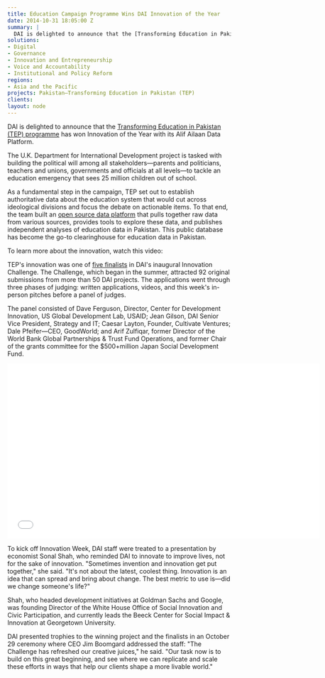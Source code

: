 ```yaml
---
title: Education Campaign Programme Wins DAI Innovation of the Year
date: 2014-10-31 18:05:00 Z
summary: |
  DAI is delighted to announce that the [Transforming Education in Pakistan (TEP) programme](/our-work/projects/pakistan-transforming-education-pakistan-tep) has won Innovation of the Year with its Alif Ailaan Data Platform.
solutions:
- Digital
- Governance
- Innovation and Entrepreneurship
- Voice and Accountability
- Institutional and Policy Reform
regions:
- Asia and the Pacific
projects: Pakistan—Transforming Education in Pakistan (TEP)
clients:
layout: node
---
```

DAI is delighted to announce that the [Transforming Education in Pakistan (TEP) programme][1] has won Innovation of the Year with its Alif Ailaan Data Platform.

The U.K. Department for International Development project is tasked with building the political will among all stakeholders—parents and politicians, teachers and unions, governments and officials at all levels—to tackle an education emergency that sees 25 million children out of school.

As a fundamental step in the campaign, TEP set out to establish authoritative data about the education system that would cut across ideological divisions and focus the debate on actionable items. To that end, the team built an [open source data platform][2] that pulls together raw data from various sources, provides tools to explore these data, and publishes independent analyses of education data in Pakistan. This public database has become the go-to clearinghouse for education data in Pakistan.

To learn more about the innovation, watch this video:

TEP's innovation was one of [five finalists][3] in DAI's inaugural Innovation Challenge. The Challenge, which began in the summer, attracted 92 original submissions from more than 50 DAI projects. The applications went through three phases of judging: written applications, videos, and this week's in-person pitches before a panel of judges.

The panel consisted of Dave Ferguson, Director, Center for Development Innovation, US Global Development Lab, USAID; Jean Gilson, DAI Senior Vice President, Strategy and IT; Caesar Layton, Founder, Cultivate Ventures; Dale Pfeifer—CEO, GoodWorld; and Arif Zulfiqar, former Director of the World Bank Global Partnerships & Trust Fund Operations, and former Chair of the grants committee for the $500+million Japan Social Development Fund.

<iframe allowfullscreen="" frameborder="0" height="394" mozallowfullscreen="" src="//player.vimeo.com/video/104423898" webkitallowfullscreen="" width="703"></iframe>

To kick off Innovation Week, DAI staff were treated to a presentation by economist Sonal Shah, who reminded DAI to innovate to improve lives, not for the sake of innovation. "Sometimes invention and innovation get put together," she said. "It's not about the latest, coolest thing. Innovation is an idea that can spread and bring about change. The best metric to use is—did we change someone's life?"

Shah, who headed development initiatives at Goldman Sachs and Google, was founding Director of the White House Office of Social Innovation and Civic Participation, and currently leads the Beeck Center for Social Impact & Innovation at Georgetown University.

DAI presented trophies to the winning project and the finalists in an October 29 ceremony where CEO Jim Boomgard addressed the staff:  "The Challenge has refreshed our creative juices," he said. "Our task now is to build on this great beginning, and see where we can replicate and scale these efforts in ways that help our clients shape a more livable world."

[1]: /our-work/projects/pakistan-transforming-education-pakistan-tep
[2]: http://www.data.org.pk/
[3]: /news/sonal-shah-featured-speaker-kick-dai-innovation-week
